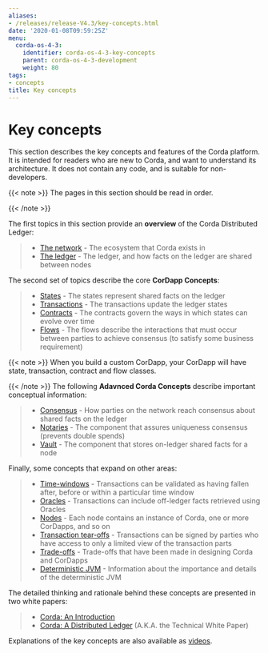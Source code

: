 ```yaml
---
aliases:
- /releases/release-V4.3/key-concepts.html
date: '2020-01-08T09:59:25Z'
menu:
  corda-os-4-3:
    identifier: corda-os-4-3-key-concepts
    parent: corda-os-4-3-development
    weight: 80
tags:
- concepts
title: Key concepts
---
```




# Key concepts

This section describes the key concepts and features of the Corda platform. It is intended for readers who are new to
Corda, and want to understand its architecture. It does not contain any code, and is suitable for non-developers.

{{< note >}}
The pages in this section should be read in order.

{{< /note >}}


The first topics in this section provide an **overview** of the Corda Distributed Ledger:

> 
> 
> * [The network](key-concepts-ecosystem.md) - The ecosystem that Corda exists in
> * [The ledger](key-concepts-ledger.md) - The ledger, and how facts on the ledger are shared between nodes


The second set of topics describe the core **CorDapp Concepts**:

> 
> 
> * [States](key-concepts-states.md) - The states represent shared facts on the ledger
> * [Transactions](key-concepts-transactions.md) - The transactions update the ledger states
> * [Contracts](key-concepts-contracts.md) - The contracts govern the ways in which states can evolve over time
> * [Flows](key-concepts-flows.md) - The flows describe the interactions that must occur between parties to achieve consensus (to satisfy some business requirement)


{{< note >}}
When you build a custom CorDapp, your CorDapp will have state, transaction, contract and flow classes.

{{< /note >}}
The following **Adavnced Corda Concepts** describe important conceptual information:

> 
> 
> * [Consensus](key-concepts-consensus.md) - How parties on the network reach consensus about shared facts on the ledger
> * [Notaries](key-concepts-notaries.md) - The component that assures uniqueness consensus (prevents double spends)
> * [Vault](key-concepts-vault.md) - The component that stores on-ledger shared facts for a node


Finally, some concepts that expand on other areas:

> 
> 
> * [Time-windows](key-concepts-time-windows.md) - Transactions can be validated as having fallen after, before or within a particular time window
> * [Oracles](key-concepts-oracles.md) - Transactions can include off-ledger facts retrieved using Oracles
> * [Nodes](key-concepts-node.md) - Each node contains an instance of Corda, one or more CorDapps, and so on
> * [Transaction tear-offs](key-concepts-tearoffs.md) - Transactions can be signed by parties who have access to only a limited view of the transaction parts
> * [Trade-offs](key-concepts-tradeoffs.md) - Trade-offs that have been made in designing Corda and CorDapps
> * [Deterministic JVM](key-concepts-djvm.md) - Information about the importance and details of the deterministic JVM


The detailed thinking and rationale behind these concepts are presented in two white papers:

> 
> 
> * [Corda: An Introduction](/en/pdf/corda-introductory-whitepaper.pdf)
> * [Corda: A Distributed Ledger](/en/pdf/corda-technical-whitepaper.pdf) (A.K.A. the Technical White Paper)


Explanations of the key concepts are also available as [videos](https://vimeo.com/album/4555732/).




